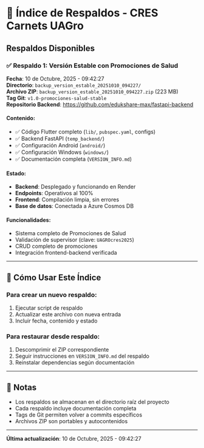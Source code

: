 # 🔐 Índice de Respaldos - CRES Carnets UAGro

## Respaldos Disponibles

### ✅ Respaldo 1: Versión Estable con Promociones de Salud
**Fecha**: 10 de Octubre, 2025 - 09:42:27  
**Directorio**: `backup_version_estable_20251010_094227/`  
**Archivo ZIP**: `backup_version_estable_20251010_094227.zip` (223 MB)  
**Tag Git**: `v1.0-promociones-salud-stable`  
**Repositorio Backend**: https://github.com/edukshare-max/fastapi-backend

#### Contenido:
- ✅ Código Flutter completo (`lib/`, `pubspec.yaml`, configs)
- ✅ Backend FastAPI (`temp_backend/`)
- ✅ Configuración Android (`android/`)
- ✅ Configuración Windows (`windows/`)
- ✅ Documentación completa (`VERSION_INFO.md`)

#### Estado:
- **Backend**: Desplegado y funcionando en Render
- **Endpoints**: Operativos al 100%
- **Frontend**: Compilación limpia, sin errores
- **Base de datos**: Conectada a Azure Cosmos DB

#### Funcionalidades:
- Sistema completo de Promociones de Salud
- Validación de supervisor (clave: `UAGROcres2025`)
- CRUD completo de promociones
- Integración frontend-backend verificada

---

## 🔄 Cómo Usar Este Índice

### Para crear un nuevo respaldo:
1. Ejecutar script de respaldo
2. Actualizar este archivo con nueva entrada
3. Incluir fecha, contenido y estado

### Para restaurar desde respaldo:
1. Descomprimir el ZIP correspondiente
2. Seguir instrucciones en `VERSION_INFO.md` del respaldo
3. Reinstalar dependencias según documentación

---

## 📝 Notas

- Los respaldos se almacenan en el directorio raíz del proyecto
- Cada respaldo incluye documentación completa
- Tags de Git permiten volver a commits específicos
- Archivos ZIP son portables y autocontenidos

---

**Última actualización**: 10 de Octubre, 2025 - 09:42:27
